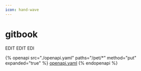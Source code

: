 ```yaml
---
icon: hand-wave
---
```


# gitbook

EDIT EDIT EDI







{% openapi src="./openapi.yaml" paths="/pet/*" method="put" expanded="true" %} 
[openapi.yaml](./openapi.yaml) 
{% endopenapi %}
